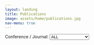 ```yaml
---
layout: landing
title: Publications
image: assets/home/publications.jpg
nav-menu: true
---
```


<section id="one">
<div class="inner">

<div class="2u 12u$(small)">
Conference / Journal:
<select id="conference_journal" onChange="onSelect()">
  <option value='all'>ALL</option>
  <option value='siggraph'>SIGGRAPH family </option>
</select>
<p/>
</div>

<div id="contents" class="row">

<script>
// https://stackoverflow.com/questions/610406/javascript-equivalent-to-printf-string-format
// First, checks if it isn't implemented yet.
if (!String.prototype.format) {
  String.prototype.format = function() {
    var args = arguments;
    return this.replace(/{(\d+)}/g, function(match, number) { 
      return typeof args[number] != 'undefined'
        ? args[number]
        : match
      ;
    });
  };
}

var publications = [
	{
		'title': 'Control of an Iguana Character Using Soft-Body Simulation',
		'representative_img': 'assets/publications/2018-iguana-ctrl.jpg',
		'project_page': 'publications/2018-iguana-ctrl.html',
		'conference_journal': 'Access',
		'year': '2018',
		'authors': 'Taesoo Kwon, Hoimin Kim, Yoonsang Lee',
		'conference_journal_full': 'IEEE Access, Volume 6 Issue 1, Dec 2018'
	},
	{
		'title': 'Performance-Based Biped Control using a Consumer Depth Camera',
		'representative_img': 'assets/publications/2017-perf-based.png',
		'project_page': 'publications/2017-perf-based.html',
		'conference_journal': 'Eurographics',
		'year': '2017',
		'authors': 'Yoonsang Lee, Taesoo Kwon',
		'conference_journal_full': 'Computer Graphics Forum (Eurographics 2017), Volume 36 Issue 2, 387-395, May 2017'
	},
	{
		'title': 'Push-Recovery Stability of Biped Locomotion',
		'representative_img': 'assets/publications/2015-push-recovery.png',
		'project_page': 'publications/2015-push-recovery.html',
		'conference_journal': 'SIGGRAPH Asia',
		'year': '2015',
		'authors': 'Yoonsang Lee, Kyungho Lee, Soon-Sun Kwon, Jiwon Jeong, Carol O\'Sullivan, Moon Seok Park, Jehee Lee',
		'conference_journal_full': 'ACM Transactions on Graphics (SIGGRAPH Asia 2015), Volume 34 Issue 6, Article No. 180, November 2015'
	},
	{
		'title': 'Locomotion Control for Many-Muscle Humanoids',
		'representative_img': 'assets/publications/2014-many-muscle.png',
		'project_page': 'publications/2014-many-muscle.html',
		'conference_journal': 'SIGGRAPH Asia',
		'year': '2014',
		'authors': 'Yoonsang Lee, Moon Seok Park, Taesoo Kwon, Jehee Lee',
		'conference_journal_full': 'ACM Transactions on Graphics (SIGGRAPH Asia 2014), Volume 33 Issue 6, Article No. 218, November 2014'
	},
	{
		'title': 'Data-Driven Biped Control',
		'representative_img': 'assets/publications/2010-data-driven.jpg',
		'project_page': 'publications/2010-data-driven.html',
		'conference_journal': 'SIGGRAPH',
		'year': '2010',
		'authors': 'Yoonsang Lee, Sungeun Kim, Jehee Lee',
		'conference_journal_full': 'ACM Transactions on Graphics (SIGGRAPH 2010), Volume 29 Issue 4, Article No. 129, July 2010'
	},
]

function onSelect() {
	var conf_target = document.getElementById("conference_journal");
	var conf_value = conf_target.options[conf_target.selectedIndex].value;

	var contents_code = '';
	for(var i = 0; i < publications.length; i++) 
	{
		var pub = publications[i];
		var show = false;
		if(conf_value=='siggraph'
			&& (pub.conference_journal=='SIGGRAPH' || pub.conference_journal=='SIGGRAPH Asia'
				|| pub.conference_journal=='TOG'))
		{
			show = true;
			console.log(conf_value);
		}
		else if(conf_value=='all')
		{
			show = true;
		}

		if(show)
		{
			contents_code += '<div class="12u 12u$(small)">';
			contents_code += '<span class="image left"><img src={0} style="max-width: 220px; height: auto; " alt="" /></span>'.format(pub.representative_img);
			contents_code += '<a href={0}><b>{1}</b></a><br/>'.format(pub.project_page, pub.title);
			contents_code += '{0}<br/>'.format(pub.authors);
			contents_code += '{0}<br/>'.format(pub.conference_journal_full);
			contents_code += '</div>';
		}
	}

	var contents = document.getElementById("contents");
	contents.innerHTML = contents_code;
}

// set default value and trigger onchange event when window is loaded
window.onload = function () {
	var conf_target = document.getElementById("conference_journal");
	conf_target.value = 'all';
	//conf_target.value = 'siggraph';
	conf_target.onchange();

}

</script>

</div>
</div>
</section>


<!--<section id="one">-->
<!--<div class="inner">-->
<!--<div class="row">-->

<!--<div class="12u 12u$(small)">-->
<!--<span class="image left"><img src="assets/publications/2018-iguana-ctrl.jpg" style="max-width: 220px; height: auto; " alt="" /></span>-->
<!--<a href="publications/2018-iguana-ctrl.html"><b>Control of an Iguana Character Using Soft-Body Simulation</b></a><br/>-->
<!--Taesoo Kwon, Hoimin Kim, Yoonsang Lee<br/>-->
<!--IEEE Access, Volume 6 Issue 1, Dec 2018<br/>-->
<!--</div>-->

<!--</div>-->
<!--</div>-->
<!--</section>-->
